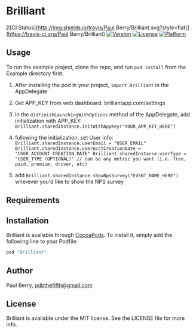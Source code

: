 # Brilliant

[![CI Status](http://img.shields.io/travis/Paul Berry/Brilliant.svg?style=flat)](https://travis-ci.org/Paul Berry/Brilliant)
[![Version](https://img.shields.io/cocoapods/v/Brilliant.svg?style=flat)](http://cocoapods.org/pods/Brilliant)
[![License](https://img.shields.io/cocoapods/l/Brilliant.svg?style=flat)](http://cocoapods.org/pods/Brilliant)
[![Platform](https://img.shields.io/cocoapods/p/Brilliant.svg?style=flat)](http://cocoapods.org/pods/Brilliant)

## Usage

To run the example project, clone the repo, and run `pod install` from the Example directory first.

1. After installing the pod in your project, `import Brilliant` in the AppDelegate
2. Get APP_KEY from web dashboard: brilliantapp.com/settings
3. in the `didFinishLaunchingWithOptions` method of the AppDelegate, add initialization with APP_KEY:
    `Brilliant.sharedInstance.initWithAppKey("YOUR_APP_KEY_HERE")`
4. following the initialization, set User info:
    `Brilliant.sharedInstance.userEmail = "USER_EMAIL"
    Brilliant.sharedInstance.userAcctCreationDate = "USER_ACCOUNT_CREATION_DATE"
    Brilliant.sharedInstance.userType = "USER_TYPE (OPTIONAL)" // can be any metric you want (i.e. free, paid, premium, driver, etc)`

5. add `Brilliant.sharedInstance.showNpsSurvey("EVENT_NAME_HERE")` wherever you'd like to show the NPS survey

## Requirements

## Installation

Brilliant is available through [CocoaPods](http://cocoapods.org). To install
it, simply add the following line to your Podfile:

```ruby
pod "Brilliant"
```

## Author

Paul Berry, pdbthefifth@gmail.com

## License

Brilliant is available under the MIT license. See the LICENSE file for more info.
